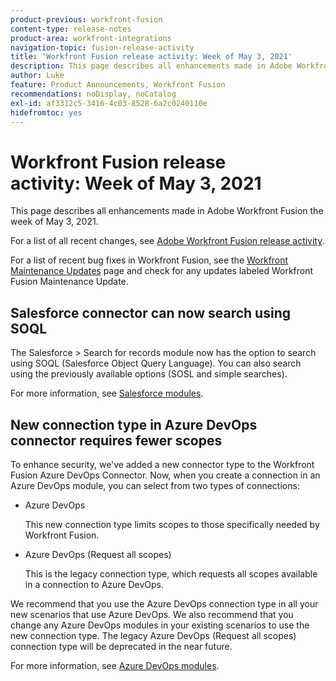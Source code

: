 ```yaml
---
product-previous: workfront-fusion
content-type: release-notes
product-area: workfront-integrations
navigation-topic: fusion-release-activity
title: 'Workfront Fusion release activity: Week of May 3, 2021'
description: This page describes all enhancements made in Adobe Workfront Fusion the week of May 3, 2021.
author: Luke
feature: Product Announcements, Workfront Fusion
recommendations: noDisplay, noCatalog
exl-id: af3312c5-3416-4c03-8528-6a2c0240110e
hidefromtoc: yes
---
```

# Workfront Fusion release activity:&nbsp;Week of May 3, 2021

This page describes all enhancements made in Adobe Workfront Fusion the week of May 3, 2021.

For a list of all recent changes, see [Adobe Workfront Fusion release activity](/help/workfront-fusion/fusion-product-releases/fusion-release-activity.md).

For a list of recent bug fixes in Workfront Fusion, see the [Workfront Maintenance Updates](https://experienceleague.adobe.com/docs/workfront-known-issues/releases/current-updates.html) page and check for any updates labeled Workfront Fusion Maintenance Update.

## Salesforce connector can now search using SOQL

The Salesforce > Search for records module now has the option to search using SOQL (Salesforce Object Query Language). You can also search using the previously available options (SOSL and simple searches).

For more information, see [Salesforce modules](../../../workfront-fusion/apps-and-their-modules/salesforce-modules.md).

## New connection type in Azure DevOps connector requires fewer scopes

To enhance security, we've added a new connector type to the Workfront Fusion Azure DevOps Connector. Now, when you create a connection in an Azure DevOps module, you can select from two types of connections:

* Azure DevOps

  This new connection type limits scopes to those specifically needed by Workfront Fusion.

* Azure DevOps (Request all scopes)

  This is the legacy connection type, which requests all scopes available in a connection to Azure DevOps.

We recommend that you use the Azure DevOps connection type in all your new scenarios that use Azure DevOps. We also recommend that you change any Azure DevOps modules in your existing scenarios to use the new connection type. The legacy Azure DevOps (Request all scopes) connection type will be deprecated in the near future.

For more information, see [Azure DevOps modules](../../../workfront-fusion/apps-and-their-modules/azure-dev-ops.md).
